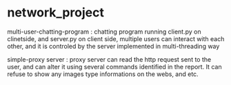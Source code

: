 # network_project
multi-user-chatting-program :   chatting program running client.py on clinetside, and server.py on client side, multiple users can interact with each other, and it is controled by the server implemented in multi-threading way

simple-proxy server :    proxy server can read the http request sent to the user, and can alter it using several commands identified in the report. It can refuse to show any images type informations on the webs, and etc.
